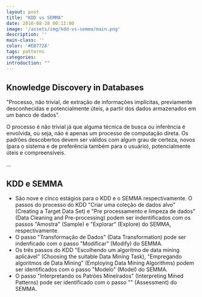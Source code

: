 ```yaml
---
layout: post
title: "KDD vs SEMMA"
date: 2016-08-28 00:11:00
image: '/assets/img/kdd-vs-semma/main.png'
description: ''
main-class: ''
color: '#EB7728'
tags: patterns
categories:
introduction: ""
---
```


## Knowledge Discovery in Databases

"Processo, não trivial, de extração de informações implícitas, previamente desconhecidas e potencialmente úteis,
a partir dos dados armazenados em um banco de dados".

O processo é não trivial já que alguma técnica de busca ou inferência é envolvida, ou seja, não é apenas um processo
de computação direta. Os padrões descobertos devem ser válidos com algum grau de certeza, novos (para o sistema e de
preferência também para o usuário), potencialmente úteis e compreensíveis.

...


## KDD e SEMMA

- São nove e cinco estágios para o KDD e o SEMMA respectivamente. O passos do processo do KDD "Criar uma coleção de dados alvo"
(Creating a Target Data Set) e "Pre processamento e limpeza de dados" (Data Cleaning and Pre-processing) podem ser indentificados
com os passos "Amostra" (Sample) e "Explorar" (Explore) do SEMMA, respectivamente.
- O passo "Transformação de Dados" (Data Transformation) pode ser indenficado com o passo "Modificar" (Modify) do SEMMA.
- Os três passos do KDD "Escolhendo um algoritmo de data mining aplicável" (Choosing the suitable Data Mining Task),
"Empregando algoritmos de Data Mining" (Employing Data Mining Algorithms) podem ser identificados com o passo "Modelo" (Model)
do SEMMA.
- O passo "Interpretando os Patrões Mineirados" (Interpreting Mined Patterns) pode ser identificado com o passo "" (Assessment)
do SEMMA.
